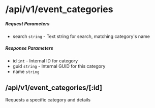 # /api/v1/event_categories

##### Request Parameters
- search ```string``` - Text string for search, matching category's name

##### Response Parameters
- id ```int``` - Internal ID for category
- guid ```string``` - Internal GUID for this category
- name ```string```

## /api/v1/event_categories/[:id]
Requests a specific category and details